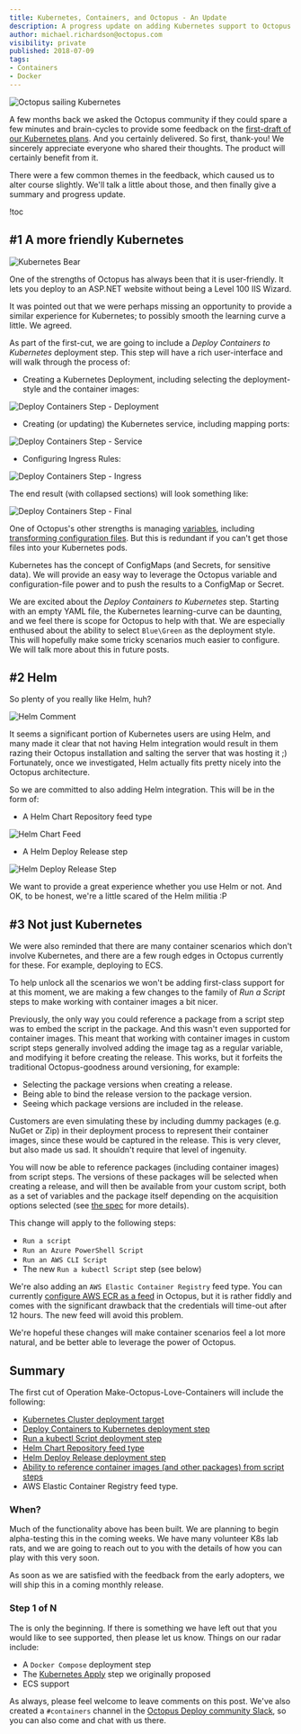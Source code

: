 ```yaml
---
title: Kubernetes, Containers, and Octopus - An Update
description: A progress update on adding Kubernetes support to Octopus  
author: michael.richardson@octopus.com
visibility: private
published: 2018-07-09
tags:
- Containers
- Docker
---
```


![Octopus sailing Kubernetes](blogimage-kubernetes-containers-update.png "width=500")

A few months back we asked the Octopus community if they could spare a few minutes and brain-cycles to provide some feedback on the [first-draft of our Kubernetes plans](https://octopus.com/blog/kubernetes-rfc).  And you certainly delivered.  So first, thank-you!  We sincerely appreciate everyone who shared their thoughts.  The product will certainly benefit from it.

There were a few common themes in the feedback, which caused us to alter course slightly.  We'll talk a little about those, and then finally give a summary and progress update.

!toc

## #1 A more friendly Kubernetes

![Kubernetes Bear](k8s-bear.png)

One of the strengths of Octopus has always been that it is user-friendly.  It lets you deploy to an ASP.NET website without being a Level 100 IIS Wizard.

It was pointed out that we were perhaps missing an opportunity to provide a similar experience for Kubernetes; to possibly smooth the learning curve a little. We agreed.

As part of the first-cut, we are going to include a _Deploy Containers to Kubernetes_ deployment step.  This step will have a rich user-interface and will walk through the process of:  

- Creating a Kubernetes Deployment, including selecting the deployment-style and the container images:

![Deploy Containers Step - Deployment](deploy-containers-deployment.png "width=500")

- Creating (or updating) the Kubernetes service, including mapping ports:

![Deploy Containers Step - Service](deploy-containers-service.png "width=500")

- Configuring Ingress Rules:

![Deploy Containers Step - Ingress](deploy-containers-ingress.png "width=500")

The end result (with collapsed sections) will look something like:

![Deploy Containers Step - Final](k8s-deploy-containers-step.png "width=500")

One of Octopus's other strengths is managing [variables](https://octopus.com/docs/deployment-process/variables), including [transforming configuration files](https://octopus.com/docs/deployment-process/configuration-features).  But this is redundant if you can't get those files into your Kubernetes pods.

Kubernetes has the concept of ConfigMaps (and Secrets, for sensitive data).  We will provide an easy way to leverage the Octopus variable and configuration-file power and to push the results to a ConfigMap or Secret.  

We are excited about the _Deploy Containers to Kubernetes_ step.  Starting with an empty YAML file, the Kubernetes learning-curve can be daunting, and we feel there is scope for Octopus to help with that.
We are especially enthused about the ability to select `Blue\Green` as the deployment style.  This will hopefully make some tricky scenarios much easier to configure.  We will talk more about this in future posts.

## #2 Helm

So plenty of you really like Helm, huh?  

![Helm Comment](helm-comment.png)

It seems a significant portion of Kubernetes users are using Helm, and many made it clear that not having Helm integration would result in them razing their Octopus installation and salting the server that was hosting it ;)  Fortunately, once we investigated, Helm actually fits pretty nicely into the Octopus architecture.

So we are committed to also adding Helm integration. This will be in the form of:

- A Helm Chart Repository feed type

![Helm Chart Feed](helm-chart-repository-feed-type.png "width=500")

- A Helm Deploy Release step

![Helm Deploy Release Step](helm-deploy-release-step.png "width=500")

We want to provide a great experience whether you use Helm or not. And OK, to be honest, we're a little scared of the Helm militia :P   

## #3 Not just Kubernetes

We were also reminded that there are many container scenarios which don't involve Kubernetes, and there are a few rough edges in Octopus currently for these. For example, deploying to ECS.

To help unlock all the scenarios we won't be adding first-class support for at this moment, we are making a few changes to the family of _Run a Script_ steps to make working with container images a bit nicer.

Previously, the only way you could reference a package from a script step was to embed the script in the package.  And this wasn't even supported for container images. This meant that working with container images in custom script steps generally involved adding the image tag as a regular variable, and modifying it before creating the release. This works, but it forfeits the traditional Octopus-goodness around versioning, for example:
- Selecting the package versions when creating a release.
- Being able to bind the release version to the package version.
- Seeing which package versions are included in the release.

Customers are even simulating these by including dummy packages (e.g. NuGet or Zip) in their deployment process to represent their container images, since these would be captured in the release. This is very clever, but also made us sad. It shouldn't require that level of ingenuity.

You will now be able to reference packages (including container images) from script steps. The versions of these packages will be selected when creating a release, and will then be available from your custom script, both as a set of variables and the package itself depending on the acquisition options selected (see [the spec](https://github.com/OctopusDeploy/Specs/blob/master/Script-Step-Packages/index.md) for more details).

This change will apply to the following steps:
- `Run a script`
- `Run an Azure PowerShell Script`
- `Run an AWS CLI Script`
- The new `Run a kubectl Script` step (see below)

We're also adding an `AWS Elastic Container Registry` feed type.  You can currently [configure AWS ECR as a feed](https://octopus.com/docs/packaging-applications/package-repositories/registries/amazon-ec2-container-services#amazon-ec2-container-service) in Octopus, but it is rather fiddly and comes with the significant drawback that the credentials will time-out after 12 hours.  The new feed will avoid this problem.

We're hopeful these changes will make container scenarios feel a lot more natural, and be better able to leverage the power of Octopus.

## Summary

The first cut of Operation Make-Octopus-Love-Containers will include the following:

- [Kubernetes Cluster deployment target](https://github.com/OctopusDeploy/Specs/blob/master/Kubernetes/index.md#kubernetes-cluster-target)
- [Deploy Containers to Kubernetes deployment step](https://github.com/OctopusDeploy/Specs/blob/master/Kubernetes/index.md#deploy-containers-to-kubernetes-step)
- [Run a kubectl Script deployment step](https://github.com/OctopusDeploy/Specs/blob/master/Kubernetes/index.md#run-a-kubernetes-script-step)
- [Helm Chart Repository feed type](https://github.com/OctopusDeploy/Specs/blob/master/Kubernetes/helm.md#helm-chart-feed)
- [Helm Deploy Release deployment step](https://github.com/OctopusDeploy/Specs/blob/master/Kubernetes/helm.md#helm-deploy-release-step)
- [Ability to reference container images (and other packages) from script steps](https://github.com/OctopusDeploy/Specs/blob/master/Script-Step-Packages/index.md)
- AWS Elastic Container Registry feed type.

### When?

Much of the functionality above has been built. We are planning to begin alpha-testing this in the coming weeks.  We have many volunteer K8s lab rats, and we are going to reach out to you with the details of how you can play with this very soon.  

As soon as we are satisfied with the feedback from the early adopters, we will ship this in a coming monthly release.

### Step 1 of N

The is only the beginning.  If there is something we have left out that you would like to see supported, then please let us know. Things on our radar include:

- A `Docker Compose` deployment step
- The [Kubernetes Apply](https://github.com/OctopusDeploy/Specs/blob/master/Kubernetes/index.md#apply-a-kubernetes-template-step) step we originally proposed
- ECS support

As always, please feel welcome to leave comments on this post. We've also created a `#containers` channel in the [Octopus Deploy community Slack](https://join.slack.com/t/octopususergroup/shared_invite/MjMxOTEzMTE2NjcyLTE1MDM5MTc1MTUtZmVlYjBjMmZhMA
), so you can also come and chat with us there.
